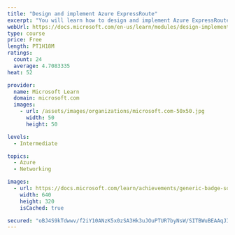 ```yaml
---
title: "Design and implement Azure ExpressRoute"
excerpt: "You will learn how to design and implement Azure ExpressRoute, ExpressRoute Global Reach, ExpressRoute FastPath, and when to use each service according to your environments requirements."
webUrl: https://docs.microsoft.com/en-us/learn/modules/design-implement-azure-expressroute/
type: course
price: Free
length: PT1H18M
ratings:
  count: 24
  average: 4.7083335
heat: 52

provider:
  name: Microsoft Learn
  domain: microsoft.com
  images:
    - url: /assets/images/organizations/microsoft.com-50x50.jpg
      width: 50
      height: 50

levels:
  - Intermediate

topics:
  - Azure
  - Networking

images:
  - url: https://docs.microsoft.com/learn/achievements/generic-badge-social.png
    width: 640
    height: 320
    isCached: true

secured: "oBJ4S9kTdwwv/f2iY10ANzK5x0zSA3Hk3uJOuPTUR7byNsW/SITBWuBEAAqJIld0iLos3vD6rmqC0Vy7mJzvd3cvCe2hRV42A2n5i/lchQ0tNdNRrwQs1jCLc+7OMFKxR2nqczlyes90TAyZIahJ4pMhw6E2lgDge4n1DBk9qgtkx65uFAeWDre2BmAzmICR1/2aN6EnCGXMZ1FnmBM0rK1oPaEhP6+YyaF/Yww2ZTQiPRRnUkB5bFAlZbxhWLsQVxTjcjZmb7l8mjxfssmH/wUfKKxa1nYVDKrGQBhKUTa5Ji7ggupA/X5I5NECswjpZhdk2c6mKUkUovD+Yw19TlUgbK7r5t/e1WzflFTgR5v+fuHg0ycPNz2vj56O8N9sA5DRsjh4VpXOYaUbt9/uNzauopNE77ITzi1cOYlr9YM=;cBMp25rwyrnjDSUkGMaaFw=="
---
```


